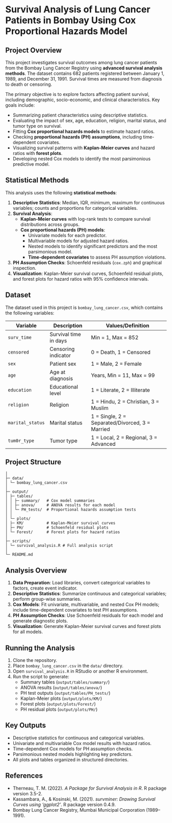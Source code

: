 # Survival Analysis of Lung Cancer Patients in Bombay Using Cox Proportional Hazards Model

## Project Overview
This project investigates survival outcomes among lung cancer patients from the Bombay Lung Cancer Registry using **advanced survival analysis methods**. The dataset contains 682 patients registered between January 1, 1989, and December 31, 1991. Survival times are measured from diagnosis to death or censoring.  

The primary objective is to explore factors affecting patient survival, including demographic, socio-economic, and clinical characteristics. Key goals include:  
- Summarizing patient characteristics using descriptive statistics.  
- Evaluating the impact of sex, age, education, religion, marital status, and tumor type on survival.  
- Fitting **Cox proportional hazards models** to estimate hazard ratios.  
- Checking **proportional hazards (PH) assumptions**, including time-dependent covariates.  
- Visualizing survival patterns with **Kaplan-Meier curves** and hazard ratios with **forest plots**.  
- Developing nested Cox models to identify the most parsimonious predictive model.  

## Statistical Methods
This analysis uses the following **statistical methods**:  
1. **Descriptive Statistics**: Median, IQR, minimum, maximum for continuous variables; counts and proportions for categorical variables.  
2. **Survival Analysis**:  
   - **Kaplan-Meier curves** with log-rank tests to compare survival distributions across groups.  
   - **Cox proportional hazards (PH) models**:  
     - Univariate models for each predictor.  
     - Multivariable models for adjusted hazard ratios.  
     - Nested models to identify significant predictors and the most parsimonious model.  
     - **Time-dependent covariates** to assess PH assumption violations.  
3. **PH Assumption Checks**: Schoenfeld residuals (`cox.zph`) and graphical inspection.  
4. **Visualization**: Kaplan-Meier survival curves, Schoenfeld residual plots, and forest plots for hazard ratios with 95% confidence intervals.  

## Dataset
The dataset used in this project is `bombay_lung_cancer.csv`, which contains the following variables:

| Variable | Description | Values/Definition |
|----------|-------------|-----------------|
| `surv_time` | Survival time in days | Min = 1, Max = 852 |
| `censored` | Censoring indicator | 0 = Death, 1 = Censored |
| `sex` | Patient sex | 1 = Male, 2 = Female |
| `age` | Age at diagnosis | Years, Min = 11, Max = 99 |
| `education` | Educational level | 1 = Literate, 2 = Illiterate |
| `religion` | Religion | 1 = Hindu, 2 = Christian, 3 = Muslim |
| `marital_status` | Marital status | 1 = Single, 2 = Separated/Divorced, 3 = Married |
| `tum0r_type` | Tumor type | 1 = Local, 2 = Regional, 3 = Advanced |

## Project Structure
```
│
├─ data/
│ └─ bombay_lung_cancer.csv
│
├─ output/
│ ├─ tables/
│ │ ├─ summary/   # Cox model summaries
│ │ ├─ anova/     # ANOVA results for each model
│ │ └─ PH_tests/  # Proportional hazards assumption tests
│ │
│ └─ plots/
│ ├─ KM/          # Kaplan-Meier survival curves
│ ├─ PH/          # Schoenfeld residual plots
│ └─ Forest/      # Forest plots for hazard ratios
│
├─ scripts/
│ └─ survival_analysis.R # Full analysis script
│
└─ README.md
```


## Analysis Overview
1. **Data Preparation**: Load libraries, convert categorical variables to factors, create event indicator.  
2. **Descriptive Statistics**: Summarize continuous and categorical variables; perform group-wise summaries.  
3. **Cox Models**: Fit univariate, multivariable, and nested Cox PH models; include time-dependent covariates to test PH assumptions.  
4. **PH Assumption Checks**: Use Schoenfeld residuals for each model and generate diagnostic plots.  
5. **Visualization**: Generate Kaplan-Meier survival curves and forest plots for all models.

## Running the Analysis
1. Clone the repository.  
2. Place `bombay_lung_cancer.csv` in the `data/` directory.  
3. Open `survival_analysis.R` in RStudio or another R environment.  
4. Run the script to generate:  
   - Summary tables (`output/tables/summary/`)  
   - ANOVA results (`output/tables/anova/`)  
   - PH test outputs (`output/tables/PH_tests/`)  
   - Kaplan-Meier plots (`output/plots/KM/`)  
   - Forest plots (`output/plots/Forest/`)  
   - PH residual plots (`output/plots/PH/`)  

## Key Outputs
- Descriptive statistics for continuous and categorical variables.  
- Univariate and multivariable Cox model results with hazard ratios.  
- Time-dependent Cox models for PH assumption checks.  
- Parsimonious nested models highlighting key predictors.  
- All plots and tables organized in structured directories.  

## References
- Therneau, T. M. (2022). *A Package for Survival Analysis in R*. R package version 3.5-2.  
- Kassambara, A., & Kosinski, M. (2021). *survminer: Drawing Survival Curves using ‘ggplot2’*. R package version 0.4.9.  
- Bombay Lung Cancer Registry, Mumbai Municipal Corporation (1989–1991).


